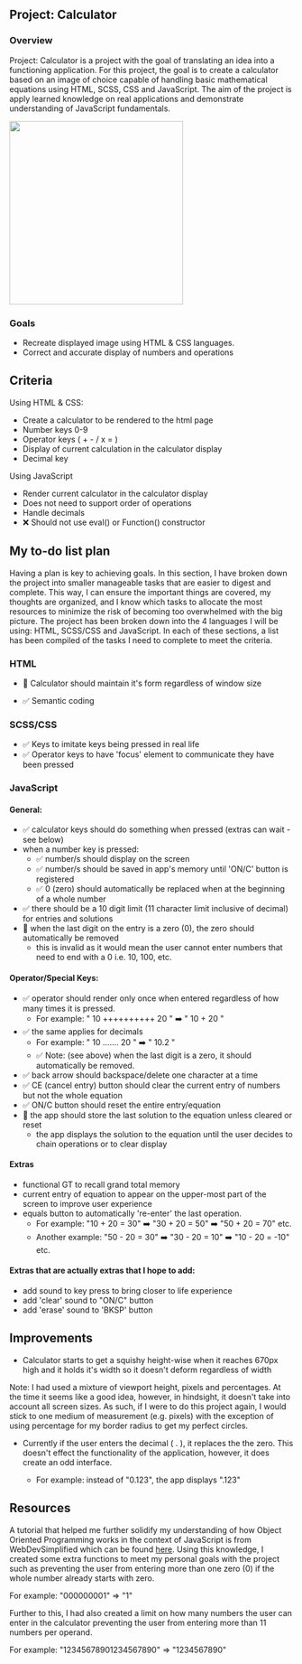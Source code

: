## Project: Calculator

### Overview

Project: Calculator is a project with the goal of translating an idea into a functioning application. For this project, the goal is to create a calculator based on an image of choice capable of handling basic mathematical equations using HTML, SCSS, CSS and JavaScript. The aim of the project is apply learned knowledge on real applications and demonstrate understanding of JavaScript fundamentals.

<img src = "https://user-images.githubusercontent.com/107823538/176843409-54eec99e-6298-49e2-9e4b-74bc629679d1.png" height = 325px width = 308px  />

### Goals

-   Recreate displayed image using HTML & CSS languages.
-   Correct and accurate display of numbers and operations

## Criteria

Using HTML & CSS:

-   Create a calculator to be rendered to the html page
-   Number keys 0-9
-   Operator keys ( + - / x = )
-   Display of current calculation in the calculator display
-   Decimal key

Using JavaScript

-   Render current calculator in the calculator display
-   Does not need to support order of operations
-   Handle decimals
-   :x: Should not use eval() or Function() constructor

## My to-do list plan

Having a plan is key to achieving goals. In this section, I have broken down the project into smaller manageable tasks that are easier to digest and complete. This way, I can ensure the important things are covered, my thoughts are organized, and I know which tasks to allocate the most resources to minimize the risk of becoming too overwhelmed with the big picture. The project has been broken down into the 4 languages I will be using: HTML, SCSS/CSS and JavaScript. In each of these sections, a list has been compiled of the tasks I need to complete to meet the criteria.

### HTML

-   :white_square_button: Calculator should maintain it's form regardless of window size

-   :white_check_mark: Semantic coding

### SCSS/CSS

-   :white_check_mark: Keys to imitate keys being pressed in real life
-   :white_check_mark: Operator keys to have 'focus' element to communicate they have been pressed

### JavaScript

#### General:

-   :white_check_mark: calculator keys should do something when pressed (extras can wait - see below)
-   when a number key is pressed:
    -   :white_check_mark: number/s should display on the screen
    -   :white_check_mark: number/s should be saved in app's memory until 'ON/C' button is registered
    -   :white_check_mark: 0 (zero) should automatically be replaced when at the beginning of a whole number
-   :white_check_mark: there should be a 10 digit limit (11 character limit inclusive of decimal) for entries and solutions
-   :white_square_button: when the last digit on the entry is a zero (0), the zero should automatically be removed
    -   this is invalid as it would mean the user cannot enter numbers that need to end with a 0 i.e. 10, 100, etc.

#### Operator/Special Keys:

-   :white_check_mark: operator should render only once when entered regardless of how many times it is pressed.
    -   For example: " 10 ++++++++++ 20 " :arrow_right: " 10 + 20 "
-   :white_check_mark: the same applies for decimals
    -   For example: " 10 ....... 20 " :arrow_right: " 10.2 "
    -   :white_check_mark: Note: (see above) when the last digit is a zero, it should automatically be removed.
-   :white_check_mark: back arrow should backspace/delete one character at a time
-   :white_check_mark: CE (cancel entry) button should clear the current entry of numbers but not the whole equation
-   :white_check_mark: ON/C button should reset the entire entry/equation
-   :white_square_button: the app should store the last solution to the equation unless cleared or reset
    -   the app displays the solution to the equation until the user decides to chain operations or to clear display

#### Extras

-   functional GT to recall grand total memory
-   current entry of equation to appear on the upper-most part of the screen to improve user experience
-   equals button to automatically 're-enter' the last operation.
    -   For example: "10 + 20 = 30" :arrow_right: "30 + 20 = 50" :arrow_right: "50 + 20 = 70" etc.
    -   Another example: "50 - 20 = 30" :arrow_right: "30 - 20 = 10" :arrow_right: "10 - 20 = -10" etc.

#### Extras that are actually extras that I hope to add:

-   add sound to key press to bring closer to life experience
-   add 'clear' sound to "ON/C" button
-   add 'erase' sound to 'BKSP' button

## Improvements

-   Calculator starts to get a squishy height-wise when it reaches 670px high and it holds it's width so it doesn't deform regardless of width

Note: I had used a mixture of viewport height, pixels and percentages. At the time it seems like a good idea, however, in hindsight, it doesn't take into account all screen sizes. As such, if I were to do this project again, I would stick to one medium of measurement (e.g. pixels) with the exception of using percentage for my border radius to get my perfect circles.

-   Currently if the user enters the decimal ( . ), it replaces the the zero. This doesn't effect the functionality of the application, however, it does create an odd interface.

    -   For example: instead of "0.123", the app displays ".123"

## Resources

A tutorial that helped me further solidify my understanding of how Object Oriented Programming works in the context of JavaScript is from WebDevSimplified which can be found <a href="https://github.com/WebDevSimplified/Vanilla-JavaScript-Calculator">here</a>. Using this knowledge, I created some extra functions to meet my personal goals with the project such as preventing the user from entering more than one zero (0) if the whole number already starts with zero.

For example: "000000001" => "1"

Further to this, I had also created a limit on how many numbers the user can enter in the calculator preventing the user from entering more than 11 numbers per operand.

For example: "12345678901234567890" => "1234567890"
